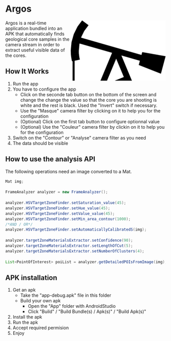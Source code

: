 # Argos

<img src="./logo.png" align="right" alt="Logo" margin="auto" width="300px">

Argos is a real-time application bundled into an APK that automatically finds geological core samples in the camera stream in order to extract useful visible data of the cores.

## How It Works

1. Run the app
2. You have to configure the app
    - Click on the seconde tab button on the bottom of the screen and change the change the value so that the core you are shooting is white and the rest is black. Used the "Invert" switch if necessary.
    - Use the "Masque" camera filter by clicking on it to help you for the configuration
    - (Optional) Click on the first tab button to configure optionnal value
    - (Optional) Use the "Couleur" camera filter by clickin on it to help you for the configuration
3. Switch on the "Contour" or "Analyse" camera filter as you need
4. The data should be visible

## How to use the analysis API

The following operations need an image converted to a Mat.
```java
Mat img;

FrameAnalyzer analyzer = new FrameAnalyzer();

analyzer.HSVTargetZoneFinder.setSaturation_value(45);
analyzer.HSVTargetZoneFinder.setHue_value(45);
analyzer.HSVTargetZoneFinder.setValue_value(45);
analyzer.HSVTargetZoneFinder.setMin_area_contour(1000);
/*AND / OR*/
analyzer.HSVTargetZoneFinder.setAutomaticallyCalibratedS(img);

analyzer.targetZoneMaterialsExtractor.setConfidence(90);
analyzer.targetZoneMaterialsExtractor.setLengthOfCut(5);
analyzer.targetZoneMaterialsExtractor.setNumberOfClusters(4);

List<PointOfInterest> poiList = analyzer.getDetailedPOIsFromImage(img);

```
## APK installation

1. Get an apk
    - Take the "app-debug.apk" file in this folder
    - Build your own apk
        - Open the "App" folder with AndroidStudio
        - Click "Build" / "Build Bundle(s) / Apk(s)" / "Build Apk(s)"
3. Install the apk
4. Run the apk
5. Accept required permision
6. Enjoy
